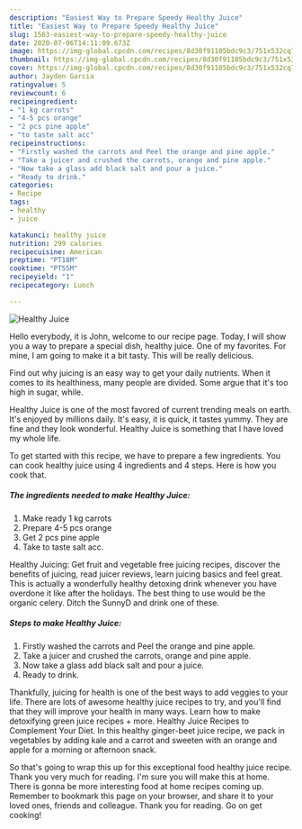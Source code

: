```yaml
---
description: "Easiest Way to Prepare Speedy Healthy Juice"
title: "Easiest Way to Prepare Speedy Healthy Juice"
slug: 1563-easiest-way-to-prepare-speedy-healthy-juice
date: 2020-07-06T14:11:09.673Z
image: https://img-global.cpcdn.com/recipes/8d30f91105bdc9c3/751x532cq70/healthy-juice-recipe-main-photo.jpg
thumbnail: https://img-global.cpcdn.com/recipes/8d30f91105bdc9c3/751x532cq70/healthy-juice-recipe-main-photo.jpg
cover: https://img-global.cpcdn.com/recipes/8d30f91105bdc9c3/751x532cq70/healthy-juice-recipe-main-photo.jpg
author: Jayden Garcia
ratingvalue: 5
reviewcount: 6
recipeingredient:
- "1 kg carrots"
- "4-5 pcs orange"
- "2 pcs pine apple"
- "to taste salt acc"
recipeinstructions:
- "Firstly washed the carrots and Peel the orange and pine apple."
- "Take a juicer and crushed the carrots, orange and pine apple."
- "Now take a glass add black salt and pour a juice."
- "Ready to drink."
categories:
- Recipe
tags:
- healthy
- juice

katakunci: healthy juice 
nutrition: 299 calories
recipecuisine: American
preptime: "PT18M"
cooktime: "PT55M"
recipeyield: "1"
recipecategory: Lunch

---
```



![Healthy Juice](https://img-global.cpcdn.com/recipes/8d30f91105bdc9c3/751x532cq70/healthy-juice-recipe-main-photo.jpg)

Hello everybody, it is John, welcome to our recipe page. Today, I will show you a way to prepare a special dish, healthy juice. One of my favorites. For mine, I am going to make it a bit tasty. This will be really delicious.

Find out why juicing is an easy way to get your daily nutrients. When it comes to its healthiness, many people are divided. Some argue that it&#39;s too high in sugar, while.

Healthy Juice is one of the most favored of current trending meals on earth. It's enjoyed by millions daily. It's easy, it is quick, it tastes yummy. They are fine and they look wonderful. Healthy Juice is something that I have loved my whole life.


To get started with this recipe, we have to prepare a few ingredients. You can cook healthy juice using 4 ingredients and 4 steps. Here is how you cook that.

<!--inarticleads1-->

##### The ingredients needed to make Healthy Juice:

1. Make ready 1 kg carrots
1. Prepare 4-5 pcs orange
1. Get 2 pcs pine apple
1. Take to taste salt acc.


Healthy Juicing: Get fruit and vegetable free juicing recipes, discover the benefits of juicing, read juicer reviews, learn juicing basics and feel great. This is actually a wonderfully healthy detoxing drink whenever you have overdone it like after the holidays. The best thing to use would be the organic celery. Ditch the SunnyD and drink one of these. 

<!--inarticleads2-->

##### Steps to make Healthy Juice:

1. Firstly washed the carrots and Peel the orange and pine apple.
1. Take a juicer and crushed the carrots, orange and pine apple.
1. Now take a glass add black salt and pour a juice.
1. Ready to drink.


Thankfully, juicing for health is one of the best ways to add veggies to your life. There are lots of awesome healthy juice recipes to try, and you&#39;ll find that they will improve your health in many ways. Learn how to make detoxifying green juice recipes + more. Healthy Juice Recipes to Complement Your Diet. In this healthy ginger-beet juice recipe, we pack in vegetables by adding kale and a carrot and sweeten with an orange and apple for a morning or afternoon snack. 

So that's going to wrap this up for this exceptional food healthy juice recipe. Thank you very much for reading. I'm sure you will make this at home. There is gonna be more interesting food at home recipes coming up. Remember to bookmark this page on your browser, and share it to your loved ones, friends and colleague. Thank you for reading. Go on get cooking!
